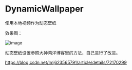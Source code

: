 # DynamicWallpaper
使用本地视频作为动态壁纸

效果图：

![image](http://github.com/theoneee/DynamicWallpaper/resource/preview_1.jpg)

动态壁纸设置参照大神鸿洋博客里的方法，自己进行了改进。

https://blog.csdn.net/lmj623565791/article/details/72170299

